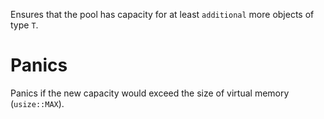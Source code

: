 Ensures that the pool has capacity for at least `additional` more objects of type `T`.

# Panics

Panics if the new capacity would exceed the size of virtual memory (`usize::MAX`).